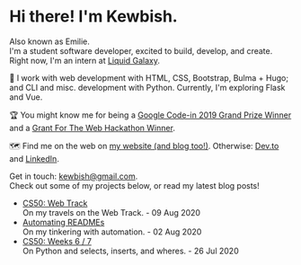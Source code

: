 # Hi there! I'm Kewbish.
Also known as Emilie.   
I'm a student software developer, excited to build, develop, and create. Right now, I'm an intern at [Liquid Galaxy](https://liquidgalaxy.eu).

💼 I work with web development with HTML, CSS, Bootstrap, Bulma + Hugo; and CLI and misc. development with Python. Currently, I'm exploring Flask and Vue.

🏆 You might know me for being a [Google Code-in 2019 Grand Prize Winner](https://codein.withgoogle.com/archive/2019/)
and a [Grant For The Web Hackathon Winner](https://dev.to/devteam/announcing-the-grant-for-the-web-x-dev-hackathon-winners-1nl4).

🗺️ Find me on the web on [my website (and blog too!)](https://kewbish.github.io/). Otherwise: [Dev.to](https://dev.to/kewbish) and [LinkedIn](https://www.linkedin.com/in/kewbish/).

Get in touch: [kewbish@gmail.com](mailto:kewbish@gmail.com).  
Check out some of my projects below, or read my latest blog posts!

<!--bp-->
- [CS50: Web Track](https://kewbish.github.io/blog/posts/200809/)  
On my travels on the Web Track. - 09 Aug 2020
- [Automating READMEs](https://kewbish.github.io/blog/posts/200802/)  
On my tinkering with automation. - 02 Aug 2020
- [CS50: Weeks 6 / 7](https://kewbish.github.io/blog/posts/200726/)  
On Python and selects, inserts, and wheres. - 26 Jul 2020
